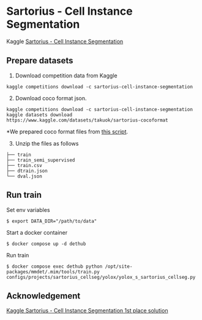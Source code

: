 # Sartorius - Cell Instance Segmentation

Kaggle [Sartorius - Cell Instance Segmentation](https://www.kaggle.com/c/sartorius-cell-instance-segmentation)

## Prepare datasets

1. Download competition data from Kaggle

```
kaggle competitions download -c sartorius-cell-instance-segmentation
```

2. Download coco format json.

```
kaggle competitions download -c sartorius-cell-instance-segmentation
kaggle datasets download https://www.kaggle.com/datasets/takuok/sartorius-cocoformat
```

\*We prepared coco format files from [this script](../../../tools/dataset_converters/prepare_sartorius_cellseg.py).

3. Unzip the files as follows

```
├── train
├── train_semi_supervised
├── train.csv
├── dtrain.json
└── dval.json
```

## Run train

Set env variables

```
$ export DATA_DIR="/path/to/data"
```

Start a docker container

```
$ docker compose up -d dethub
```

Run train

```
$ docker compose exec dethub python /opt/site-packages/mmdet/.mim/tools/train.py configs/projects/sartorius_cellseg/yolox/yolox_s_sartorius_cellseg.py
```

## Acknowledgement

[Kaggle Sartorius - Cell Instance Segmentation 1st place solution](https://github.com/tascj/kaggle-sartorius-cell-instance-segmentation-solution)
